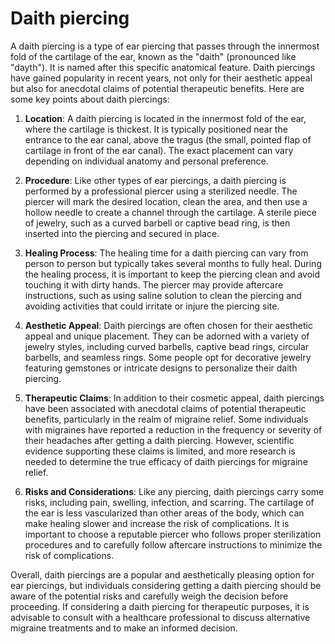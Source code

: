 # Daith piercing

A daith piercing is a type of ear piercing that passes through the innermost fold of the cartilage of the ear, known as the "daith" (pronounced like "dayth"). It is named after this specific anatomical feature. Daith piercings have gained popularity in recent years, not only for their aesthetic appeal but also for anecdotal claims of potential therapeutic benefits. Here are some key points about daith piercings:

1. **Location**: A daith piercing is located in the innermost fold of the ear, where the cartilage is thickest. It is typically positioned near the entrance to the ear canal, above the tragus (the small, pointed flap of cartilage in front of the ear canal). The exact placement can vary depending on individual anatomy and personal preference.

2. **Procedure**: Like other types of ear piercings, a daith piercing is performed by a professional piercer using a sterilized needle. The piercer will mark the desired location, clean the area, and then use a hollow needle to create a channel through the cartilage. A sterile piece of jewelry, such as a curved barbell or captive bead ring, is then inserted into the piercing and secured in place.

3. **Healing Process**: The healing time for a daith piercing can vary from person to person but typically takes several months to fully heal. During the healing process, it is important to keep the piercing clean and avoid touching it with dirty hands. The piercer may provide aftercare instructions, such as using saline solution to clean the piercing and avoiding activities that could irritate or injure the piercing site.

4. **Aesthetic Appeal**: Daith piercings are often chosen for their aesthetic appeal and unique placement. They can be adorned with a variety of jewelry styles, including curved barbells, captive bead rings, circular barbells, and seamless rings. Some people opt for decorative jewelry featuring gemstones or intricate designs to personalize their daith piercing.

5. **Therapeutic Claims**: In addition to their cosmetic appeal, daith piercings have been associated with anecdotal claims of potential therapeutic benefits, particularly in the realm of migraine relief. Some individuals with migraines have reported a reduction in the frequency or severity of their headaches after getting a daith piercing. However, scientific evidence supporting these claims is limited, and more research is needed to determine the true efficacy of daith piercings for migraine relief.

6. **Risks and Considerations**: Like any piercing, daith piercings carry some risks, including pain, swelling, infection, and scarring. The cartilage of the ear is less vascularized than other areas of the body, which can make healing slower and increase the risk of complications. It is important to choose a reputable piercer who follows proper sterilization procedures and to carefully follow aftercare instructions to minimize the risk of complications.

Overall, daith piercings are a popular and aesthetically pleasing option for ear piercings, but individuals considering getting a daith piercing should be aware of the potential risks and carefully weigh the decision before proceeding. If considering a daith piercing for therapeutic purposes, it is advisable to consult with a healthcare professional to discuss alternative migraine treatments and to make an informed decision.